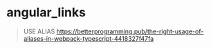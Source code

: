 # angular_links

>USE ALIAS
https://betterprogramming.pub/the-right-usage-of-aliases-in-webpack-typescript-4418327f47fa
